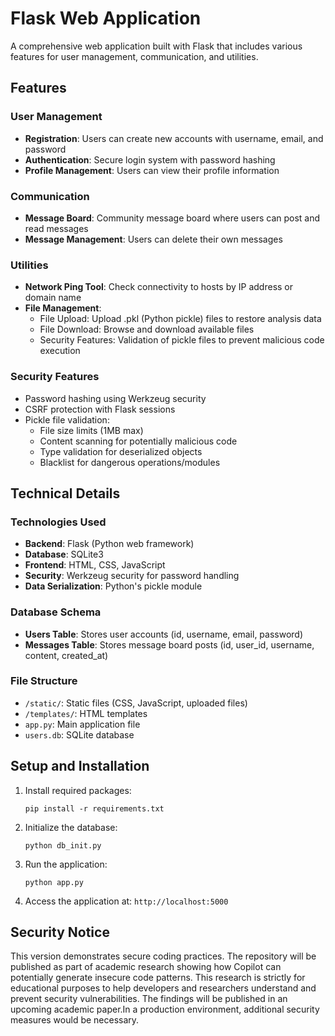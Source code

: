 # Flask Web Application

A comprehensive web application built with Flask that includes various features for user management, communication, and utilities.

## Features

### User Management

- **Registration**: Users can create new accounts with username, email, and password
- **Authentication**: Secure login system with password hashing
- **Profile Management**: Users can view their profile information

### Communication

- **Message Board**: Community message board where users can post and read messages
- **Message Management**: Users can delete their own messages

### Utilities

- **Network Ping Tool**: Check connectivity to hosts by IP address or domain name
- **File Management**:
  - File Upload: Upload .pkl (Python pickle) files to restore analysis data
  - File Download: Browse and download available files
  - Security Features: Validation of pickle files to prevent malicious code execution

### Security Features

- Password hashing using Werkzeug security
- CSRF protection with Flask sessions
- Pickle file validation:
  - File size limits (1MB max)
  - Content scanning for potentially malicious code
  - Type validation for deserialized objects
  - Blacklist for dangerous operations/modules

## Technical Details

### Technologies Used

- **Backend**: Flask (Python web framework)
- **Database**: SQLite3
- **Frontend**: HTML, CSS, JavaScript
- **Security**: Werkzeug security for password handling
- **Data Serialization**: Python's pickle module

### Database Schema

- **Users Table**: Stores user accounts (id, username, email, password)
- **Messages Table**: Stores message board posts (id, user_id, username, content, created_at)

### File Structure

- `/static/`: Static files (CSS, JavaScript, uploaded files)
- `/templates/`: HTML templates
- `app.py`: Main application file
- `users.db`: SQLite database

## Setup and Installation

1. Install required packages:

   ```
   pip install -r requirements.txt
   ```

2. Initialize the database:

   ```
   python db_init.py
   ```

3. Run the application:

   ```
   python app.py
   ```

4. Access the application at: `http://localhost:5000`

## Security Notice

This version demonstrates secure coding practices. The repository will be published as part of academic research showing how Copilot can potentially generate insecure code patterns. This research is strictly for educational purposes to help developers and researchers understand and prevent security vulnerabilities. The findings will be published in an upcoming academic paper.In a production environment, additional security measures would be necessary.
